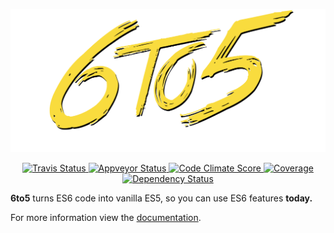 <p align="center">
  <img alt="6to5" src="https://raw.githubusercontent.com/6to5/logo/master/logo.png" width="546">
</p>

<p align="center">
  <a href="https://travis-ci.org/6to5/6to5">
    <img alt="Travis Status" src="http://img.shields.io/travis/6to5/6to5.svg?branch=master&amp;style=flat&amp;label=travis">
  </a>

  <a href="https://ci.appveyor.com/project/sebmck/6to5">
    <img alt="Appveyor Status" src="http://img.shields.io/appveyor/ci/sebmck/6to5.svg?style=flat&amp;label=appveyor">
  </a>

  <a href="https://codeclimate.com/github/6to5/6to5">
    <img alt="Code Climate Score" src="http://img.shields.io/codeclimate/github/6to5/6to5.svg?style=flat">
  </a>

  <a href="https://codeclimate.com/github/6to5/6to5">
    <img alt="Coverage" src="http://img.shields.io/codeclimate/coverage/github/6to5/6to5.svg?style=flat">
  </a>

  <a href="https://david-dm.org/6to5/6to5">
    <img alt="Dependency Status" src="http://img.shields.io/david/6to5/6to5.svg?style=flat">
  </a>
</p>

**6to5** turns ES6 code into vanilla ES5, so you can use ES6 features **today.**

For more information view the [documentation](https://6to5.github.io).
